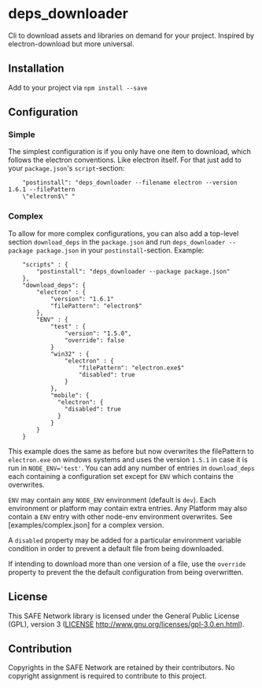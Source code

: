 # deps_downloader
Cli to download assets and libraries on demand for your project. Inspired by electron-download but more universal.


## Installation

Add to your project via `npm install --save`

## Configuration

### Simple

The simplest configuration is if you only have one item to download, which follows the electron conventions. Like electron itself. For that just add to your `package.json`'s `script`-section:

```
    "postinstall": "deps_downloader --filename electron --version 1.6.1 --filePattern 
    \"electron$\" "
```

### Complex

To allow for more complex configurations, you can also add a top-level section `download_deps` in the `package.json` and run `deps_downloader --package package.json` in your `postinstall`-section. Example:

```
    "scripts" : {
        "postinstall": "deps_downloader --package package.json"
    },
    "download_deps": {
        "electron" : {
            "version": "1.6.1"
            "filePattern": "electron$"
        },
        "ENV" : {
            "test" : {
                "version": "1.5.0",
                "override": false
            }
            "win32" : {
                "electron" : {
                    "filePattern": "electron.exe$"
                    "disabled": true
                }
            },
            "mobile": {
              "electron": {
                "disabled": true
              }
            }
        }
    }
```

This example does the same as before but now overwrites the filePattern to `electron.exe` on windows systems and uses the version `1.5.1` in case it is run in `NODE_ENV='test'`. You can add any number of entries in `download_deps` each containing a configuration set except for `ENV` which contains the overwrites.

`ENV` may contain any `NODE_ENV` environment (default is `dev`). Each environment or platform may contain extra entries. Any Platform may also contain a `ENV` entry with other node-env environment overwrites. See [examples/complex.json] for a complex version.

A `disabled` property may be added for a particular environment variable condition in order to prevent a default file from being downloaded.

If intending to download more than one version of a file, use the `override` property to prevent the the default configuration from being overwritten. 

## License

This SAFE Network library is licensed under the General Public License (GPL), version 3 ([LICENSE](LICENSE) http://www.gnu.org/licenses/gpl-3.0.en.html).

## Contribution

Copyrights in the SAFE Network are retained by their contributors. No copyright assignment is required to contribute to this project.
